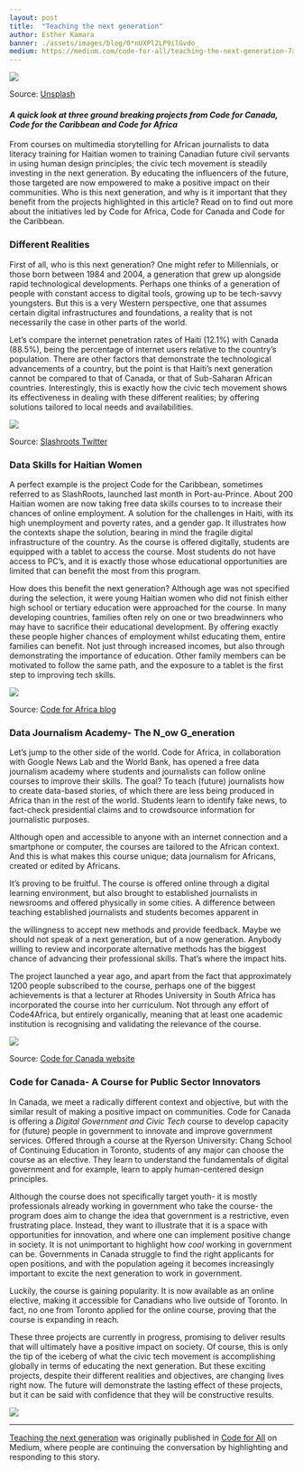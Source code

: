 ```yaml
---
layout: post
title:  "Teaching the next generation"
author: Esther Kamara
banner: ./assets/images/blog/0*nUXPl2LP9ilGvdo_
medium: https://medium.com/code-for-all/teaching-the-next-generation-7a25e5363a7d?source=rss----77bd73f07099---4
---
```


![](https://cdn-images-1.medium.com/max/750/0*nUXPl2LP9ilGvdo_)

Source: [Unsplash](https://unsplash.com/photos/aX6YUeCtds8)

#### _A quick look at three ground breaking projects from Code for Canada, Code for the Caribbean and Code for Africa_

From courses on multimedia storytelling for African journalists to data literacy training for Haitian women to training Canadian future civil servants in using human design principles; the civic tech movement is steadily investing in the next generation. By educating the influencers of the future, those targeted are now empowered to make a positive impact on their communities. Who is this next generation, and why is it important that they benefit from the projects highlighted in this article? Read on to find out more about the initiatives led by Code for Africa, Code for Canada and Code for the Caribbean.

### **Different Realities**

First of all, who is this next generation? One might refer to Millennials, or those born between 1984 and 2004, a generation that grew up alongside rapid technological developments. Perhaps one thinks of a generation of people with constant access to digital tools, growing up to be tech-savvy youngsters. But this is a very Western perspective, one that assumes certain digital infrastructures and foundations, a reality that is not necessarily the case in other parts of the world.

Let’s compare the internet penetration rates of Haiti (12.1%) with Canada (88.5%), being the percentage of internet users relative to the country’s population. There are other factors that demonstrate the technological advancements of a country, but the point is that Haiti’s next generation cannot be compared to that of Canada, or that of Sub-Saharan African countries. Interestingly, this is exactly how the civic tech movement shows its effectiveness in dealing with these different realities; by offering solutions tailored to local needs and availabilities.

![](https://cdn-images-1.medium.com/max/1024/0*fNwTDUoWiCO5jpvs.jpg)

Source: [Slashroots Twitter](https://twitter.com/Slash_roots/status/1009541244412923904)

### **Data Skills for Haitian Women**

A perfect example is the project Code for the Caribbean, sometimes referred to as SlashRoots, launched last month in Port-au-Prince. About 200 Haitian women are now taking free data skills courses to to increase their chances of online employment. A solution for the challenges in Haiti, with its high unemployment and poverty rates, and a gender gap. It illustrates how the contexts shape the solution, bearing in mind the fragile digital infrastructure of the country. As the course is offered digitally, students are equipped with a tablet to access the course. Most students do not have access to PC’s, and it is exactly those whose educational opportunities are limited that can benefit the most from this program.

How does this benefit the next generation? Although age was not specified during the selection, it were young Haitian women who did not finish either high school or tertiary education were approached for the course. In many developing countries, families often rely on one or two breadwinners who may have to sacrifice their educational development. By offering exactly these people higher chances of employment whilst educating them, entire families can benefit. Not just through increased incomes, but also through demonstrating the importance of education. Other family members can be motivated to follow the same path, and the exposure to a tablet is the first step to improving tech skills.

![](https://cdn-images-1.medium.com/proxy/1*IgrT4_1tGZh1WnpYzvZN1A.jpeg)

Source:  [Code for Africa blog](https://medium.com/code-for-africa/storylab-academy-will-support-newsrooms-in-12-african-cities-35e0b7e49dba)

### **Data Journalism Academy- The N_ow G_eneration**

Let’s jump to the other side of the world. Code for Africa, in collaboration with Google News Lab and the World Bank, has opened a free data journalism academy where students and journalists can follow online courses to improve their skills. The goal? To teach (future) journalists how to create data-based stories, of which there are less being produced in Africa than in the rest of the world. Students learn to identify fake news, to fact-check presidential claims and to crowdsource information for journalistic purposes.

Although open and accessible to anyone with an internet connection and a smartphone or computer, the courses are tailored to the African context. And this is what makes this course unique; data journalism for Africans, created or edited by Africans.

It’s proving to be fruitful. The course is offered online through a digital learning environment, but also brought to established journalists in newsrooms and offered physically in some cities. A difference between teaching established journalists and students becomes apparent in

the willingness to accept new methods and provide feedback. Maybe we should not speak of a next generation, but of a now generation. Anybody willing to review and incorporate alternative methods has the biggest chance of advancing their professional skills. That’s where the impact hits.

The project launched a year ago, and apart from the fact that approximately 1200 people subscribed to the course, perhaps one of the biggest achievements is that a lecturer at Rhodes University in South Africa has incorporated the course into her curriculum. Not through any effort of Code4Africa, but entirely organically, meaning that at least one academic institution is recognising and validating the relevance of the course.

![](https://cdn-images-1.medium.com/max/1024/0*D_L8OS2b_LtWZDs0.jpg)

Source: [Code for Canada website](https://codefor.ca/wp-content/uploads/2017/01/dmz-presenting-2-sm.jpg)

### **Code for Canada- A Course for Public Sector Innovators**

In Canada, we meet a radically different context and objective, but with the similar result of making a positive impact on communities. Code for Canada is offering a _Digital Government and Civic Tech_ course to develop capacity for (future) people in government to innovate and improve government services. Offered through a course at the Ryerson University: Chang School of Continuing Education in Toronto, students of any major can choose the course as an elective. They learn to understand the fundamentals of digital government and for example, learn to apply human-centered design principles.

Although the course does not specifically target youth- it is mostly professionals already working in government who take the course- the program does aim to change the idea that government is a restrictive, even frustrating place. Instead, they want to illustrate that it is a space with opportunities for innovation, and where one can implement positive change in society. It is not unimportant to highlight how _cool_ working in government can be. Governments in Canada struggle to find the right applicants for open positions, and with the population ageing it becomes increasingly important to excite the next generation to work in government.

Luckily, the course is gaining popularity. It is now available as an online elective, making it accessible for Canadians who live outside of Toronto. In fact, no one from Toronto applied for the online course, proving that the course is expanding in reach.

These three projects are currently in progress, promising to deliver results that will ultimately have a positive impact on society. Of course, this is only the tip of the iceberg of what the civic tech movement is accomplishing globally in terms of educating the next generation. But these exciting projects, despite their different realities and objectives, are changing lives right now. The future will demonstrate the lasting effect of these projects, but it can be said with confidence that they will be constructive results.

![](https://medium.com/_/stat?event=post.clientViewed&referrerSource=full_rss&postId=7a25e5363a7d)

* * *

[Teaching the next generation](https://medium.com/code-for-all/teaching-the-next-generation-7a25e5363a7d) was originally published in [Code for All](https://medium.com/code-for-all) on Medium, where people are continuing the conversation by highlighting and responding to this story.